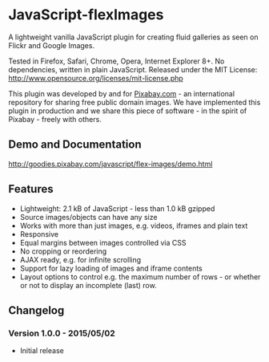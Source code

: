 JavaScript-flexImages
===================

A lightweight vanilla JavaScript plugin for creating fluid galleries as seen on Flickr and Google Images.

Tested in Firefox, Safari, Chrome, Opera, Internet Explorer 8+. No dependencies, written in plain JavaScript.
Released under the MIT License: http://www.opensource.org/licenses/mit-license.php

This plugin was developed by and for [Pixabay.com](http://pixabay.com/) - an international repository for sharing free public domain images.
We have implemented this plugin in production and we share this piece of software - in the spirit of Pixabay - freely with others.

## Demo and Documentation

http://goodies.pixabay.com/javascript/flex-images/demo.html

## Features

* Lightweight: 2.1 kB of JavaScript - less than 1.0 kB gzipped
* Source images/objects can have any size
* Works with more than just images, e.g. videos, iframes and plain text
* Responsive
* Equal margins between images controlled via CSS
* No cropping or reordering
* AJAX ready, e.g. for infinite scrolling
* Support for lazy loading of images and iframe contents
* Layout options to control e.g. the maximum number of rows - or whether or not to display an incomplete (last) row.

## Changelog

### Version 1.0.0 - 2015/05/02

* Initial release
